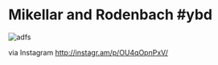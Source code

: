 Mikellar and Rodenbach #ybd
===========================

![adfs](http://distilleryimage5.s3.amazonaws.com/ad363464e66411e1af6f22000a1c867a_7.jpg)  

via Instagram http://instagr.am/p/OU4qOpnPxV/
